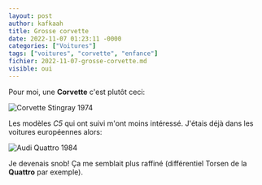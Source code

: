 ```yaml
---
layout: post
author: kafkaah
title: Grosse corvette
date: 2022-11-07 01:23:11 -0000
categories: ["Voitures"]
tags: ["voitures", "corvette", "enfance"]
fichier: 2022-11-07-grosse-corvette.md
visible: oui
---
```


Pour moi, une **Corvette** c'est plutôt ceci:

![Corvette Stingray 1974](https://www.corvsport.com/wp-content/uploads/2017/02/Screenshot-2017-02-10-08.54.55.png)

Les modèles *C5* qui ont suivi m'ont moins intéressé.  J'étais déjà dans les voitures européennes alors:

![Audi Quattro 1984](https://www.motortrend.com/uploads/2021/10/1984-Audi-Sport-48.jpg)

Je devenais snob!  Ça me semblait plus raffiné (différentiel Torsen de la **Quattro** par exemple).
